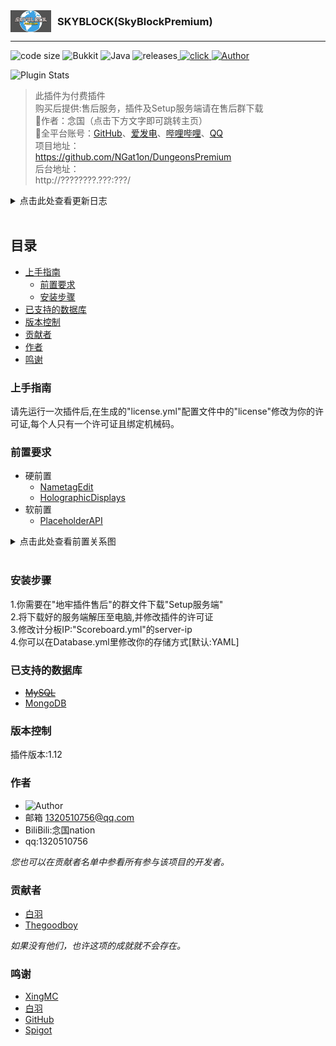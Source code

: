 <div style="display: flex; align-items: center;">
    <img src="https://github.com/NGat1on/DungeonsPremium/blob/main/image/icon.png" align="left" width="65" height="35" />
    <div style="margin-left: 10px;">
        <h3 style="margin: 0;">SKYBLOCK(SkyBlockPremium)</h3>
    </div>
</div>

<hr>
<p>
  <img src="https://img.shields.io/badge/code size-1.06MB-blue" alt="code size"/>
  <img src="https://img.shields.io/badge/Bukkit-1.12.2-brightgreen" alt="Bukkit"/>
  <img src="https://img.shields.io/badge/Java Class-104-blue" alt="Java"/>
  <img src="https://img.shields.io/badge/releases-v1.1.0-blue" alt="releases"/><a href="http://wpa.qq.com/msgrd?v=3&uin=1320510756&site=qq&menu=yes">
    <img src="https://img.shields.io/badge/Get Plugin-click-brightgreen" alt="click"/>
  <img src="https://img.shields.io/badge/Author-念国-orange" alt="Author" />
</a>

</p>

<img src="https://bstats.org/signatures/bukkit/SkyBlockPremium.svg" alt="Plugin Stats"/>

> 此插件为付费插件<br>
> 购买后提供:售后服务，插件及Setup服务端请在售后群下载<br>
> 💫作者：念国（点击下方文字即可跳转主页）<br>
> 🌟全平台账号：[GitHub](https://github.com/NGat1on)、[爱发电](https://afdian.net/a/ngat1on)、[哔哩哔哩](https://space.bilibili.com/455695897/)、[QQ](http://wpa.qq.com/msgrd?v=3&uin=1320510756&site=qq&menu=yes)<br>
> 项目地址：<br>
> https://github.com/NGat1on/DungeonsPremium <br>
> 后台地址：<br>
> http://????????.???:???/

<details>
  <summary>点击此处查看更新日志</summary>

> v1.0.0 Date:2024/2/20 <br>
> 项目初始化 <br>

> v1.0.1 Date:2024/2/21 <br>
> 修复部分Bug

> v1.0.2 Date:2024/2/22 <br>
> 修复部分已知Bug<br>
> 完善指令帮助<br>
> 添加玩家前缀<br>
> 移除指令:/md [change/add] 的exp指令

> v1.0.3 Date:2024/2/23 <br>
> 修复一些已知Bug<br>
> 增加全息排行榜[顶级玩家排行榜]

> v1.0.4 Date:2024/3/02 <br>
> 修复一些已知Bug<br>
> 增加排行榜(击杀,精通,累计硬币)<br>
> 增加附魔之井(45%附魔所有属性)<br>
> 增加连杀助理(每次击杀+4%力量,有效时间8秒)<br>
> 新增特效(击杀特效,打击特效,进服特效)<br>
> 赏金|连杀系统加入<br>
> 优化指令|计分板<br>
> 新增指令:/md [invsee/give]<br>

> v1.0.5 Date:2024/3/09 <br>
> 修复一些已知Bug<br>
> 增加指令:/cdk [code/add/remove/list/set/give]<br>
> 增加指令:/spawn 与 /deleteFile [player] <br>
> 新增生成NPC指令

> v1.0.6 Date:2024/3/14 <br>
> 修复一些已知Bug<br>
> 发布第一个启动端<br>
> 插件菜单更新

> v1.0.7 Date:2024/3/15 <br>
> 修复一些已知Bug<br>
> 新增附魔属性<br>
> 插件菜单优化
  
> v1.0.8 Date:2024/3/17 <br>
> 修复一些已知Bug<br>
> 优化计分板(解决90%的闪烁问题)<br>
> 优化神话物品掉落<br>
> 第一张插件玩法图

> v1.0.9 Date:2024/3/21 <br>
> 修复一些已知Bug<br>
> 优化菜单(解决80%的问题)<br>
> 改进一些附魔

> v1.1.0 Date:2024/3/28 <br>
> 修复一些已知Bug<br>
> 新增魔法值系统 <br>
> 优化ActionBar <br>
> 新增指令:/wipe [player] <br>
> 新增事件

> v1.1.1 Date:2024/7/?? 即将来临 <br>
> 修复大部分已知Bug<br>
> 优化指令与菜单<br>
> 新增Boss及相应事件 <br>
> 对~~MySQL~~与MongoDB数据库的支持 <br>
> 配置文件优化 <br>
> 改进玩家数据
> 插件改名:SkyBlockPremium
> 新增SkyBlock系统
> 空岛银行
> COOP系统
> 空岛群系管理
> 空岛边界管理

</details> <br>

## 目录
- [上手指南](#上手指南)
  - [前置要求](#前置要求)
  - [安装步骤](#安装步骤)
- [已支持的数据库](#已支持的数据库)
- [版本控制](#版本控制)
- [贡献者](#贡献者)
- [作者](#作者)
- [鸣谢](#鸣谢)

### 上手指南
请先运行一次插件后,在生成的"license.yml"配置文件中的"license"修改为你的许可证,每个人只有一个许可证且绑定机械码。

### 前置要求
- 硬前置
  - [NametagEdit](https://www.spigotmc.org/resources/nametagedit.3836/)
  - [HolographicDisplays](https://dev.bukkit.org/projects/holographic-displays)
- 软前置
  - [PlaceholderAPI](https://www.spigotmc.org/resources/placeholderapi.6245)
<details>
  <summary>点击此处查看前置关系图</summary>
  <img src="https://github.com/NGat1on/DungeonsPremium/blob/main/image/depend.png" align="left" />
</details> <br>

### 安装步骤
1.你需要在"地牢插件售后"的群文件下载"Setup服务端"<br />
2.将下载好的服务端解压至电脑,并修改插件的许可证<br />
3.修改计分板IP:"Scoreboard.yml"的server-ip<br />
4.你可以在Database.yml里修改你的存储方式[默认:YAML]

### 已支持的数据库
- ~~[MySQL](https://www.mysql.com/)~~
- [MongoDB](https://www.mongodb.com/)

### 版本控制
插件版本:1.12

### 作者
- <img src="https://img.shields.io/badge/Author-念国-orange" alt="Author" /><br>
- 邮箱 1320510756@qq.com<br>
- BiliBili:念国nation<br>
- qq:1320510756

*您也可以在贡献者名单中参看所有参与该项目的开发者。*

### 贡献者
- [白羽](http://wpa.qq.com/msgrd?v=3&uin=1326678767&site=qq&menu=yes)
- [Thegoodboy](http://wpa.qq.com/msgrd?v=3&uin=1512592535&site=qq&menu=yes)

*如果没有他们，也许这项的成就就不会存在。*

### 鸣谢
- [XingMC](http://wpa.qq.com/msgrd?v=3&uin=2603494537&site=qq&menu=yes)
- [白羽](http://wpa.qq.com/msgrd?v=3&uin=1326678767&site=qq&menu=yes)
- [GitHub](https://github.com)
- [Spigot](https://www.spigotmc.org/)
